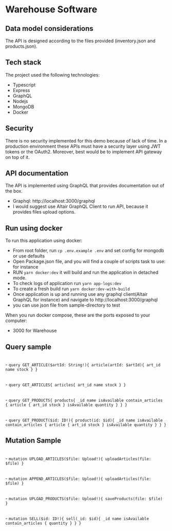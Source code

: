 # Warehouse Software

Data model considerations
---
The API is designed according to the files provided (inventory.json and products.json).

Tech stack
---
The project used the following technologies:
- Typescript
- Express
- GraphQL
- Nodejs
- MongoDB
- Docker

Security
---
There is no security implemented for this demo because of lack of time. In a production environment these APIs must have a security layer using JWT tokens or the OAuth2.
Moreover, best would be to implement API gateway on top of it.

API documentation
---
The API is implemented using GraphQL that provides documentation out of the box.

- Graphql: <ur>http://localhost:3000/graphql</url>
-  I would suggest use Altair GraphQL Client to run API, because it provides files upload options.

Run using docker
---
To run this application using docker:

- From root folder, run `cp .env.example .env` and set config for mongodb or use defaults
- Open Package.json file, and you will find a couple of scripts task to use: for instance
- RUN `yarn docker:dev` it will build and run the application in detached mode.
- To check logs of application run `yarn app-logs:dev`
- To create a fresh build run `yarn docker:dev-with-build`
- Once application is up and running use any graphql client(Altair GraphQL for instance) and navigate to <ur>http://localhost:3000/graphql</url> 
- you can use json file from sample-directory to test

When you run docker compose, these are the ports exposed to your computer:
- 3000 for Warehouse


Query sample
---
<br>- `query GET_ARTICLE($artId: String!){
  article(artId: $artId){
  art_id
  name
  stock
  }
  }`

<br>- `query GET_ARTICLES{
  articles{
  art_id
  name
  stock
  }
  }`

<br>- `query GET_PRODUCTS{
  products{
  _id
  name
  isAvailable
  contain_articles {
  article {
  art_id
  stock
  }
  isAvailable
  quantity
  }
  }
  }`

<br>- `query GET_PRODUCT($id: ID!){
  product(id: $id){
  _id
  name
  isAvailable
  contain_articles {
  article {
  art_id
  stock
  }
  isAvailable
  quantity
  }
  }
  }`

Mutation Sample
---

<br>- `mutation UPLOAD_ARTICLES($file: Upload!){
uploadArticles(file: $file)
}`

<br>- `mutation APPEND_ARTICLES($file: Upload!){
uploadArticles(file: $file)
}`

<br>- `mutation UPLOAD_PRODUCTS($file: Upload!){
saveProducts(file: $file)
}`

<br>- `mutation SELL($id: ID!){
sell(_id: $id){
_id
name
isAvailable
contain_articles {
quantity
}
}
}`

